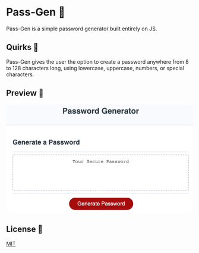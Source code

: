 # Pass-Gen 🔐

Pass-Gen is a simple password generator built entirely on JS.

## Quirks 🎯

Pass-Gen gives the user the option to create a password anywhere from 8 to 128 characters long, using lowercase, uppercase, numbers, or special characters.

## Preview 👀

![Preview](./assets/images/preview.png)

## License 📓
[MIT](https://choosealicense.com/licenses/mit/)